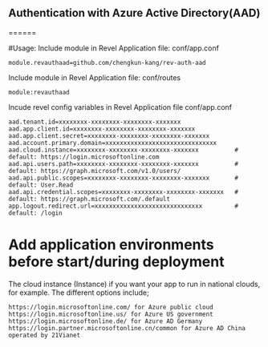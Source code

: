 
## Authentication with Azure Active Directory(AAD)
======

#Usage:
Include module in Revel Application file: conf/app.conf

```
module.revauthaad=github.com/chengkun-kang/rev-auth-aad
```

Include module in Revel Application file: conf/routes

```
module:revauthaad
```

Incude revel config variables in Revel Application file conf/app.conf
```
aad.tenant.id=xxxxxxxx-xxxxxxxx-xxxxxxxx-xxxxxxx
aad.app.client.id=xxxxxxxx-xxxxxxxx-xxxxxxxx-xxxxxxx
aad.app.client.secret=xxxxxxxx-xxxxxxxx-xxxxxxxx-xxxxxxx
aad.account.primary.domain=xxxxxxxxxxxxxxxxxxxxxxxxxxxxxxx
aad.cloud.instance=xxxxxxxx-xxxxxxxx-xxxxxxxx-xxxxxxx          # default: https://login.microsoftonline.com
aad.api.users.path=xxxxxxxx-xxxxxxxx-xxxxxxxx-xxxxxxx          # default: https://graph.microsoft.com/v1.0/users/
aad.api.public.scopes=xxxxxxxx-xxxxxxxx-xxxxxxxx-xxxxxxx       # default: User.Read
aad.api.credential.scopes=xxxxxxxx-xxxxxxxx-xxxxxxxx-xxxxxxx   # default: https://graph.microsoft.com/.default
app.logout.redirect.url=xxxxxxxxxxxxxxxxxxxxxxxxxxxxxx         # default: /login
```


# Add application environments before start/during deployment
The cloud instance (Instance) if you want your app to run in national clouds, for example. The different options include;
```
https://login.microsoftonline.com/ for Azure public cloud
https://login.microsoftonline.us/ for Azure US government
https://login.microsoftonline.de/ for Azure AD Germany
https://login.partner.microsoftonline.cn/common for Azure AD China operated by 21Vianet
```

